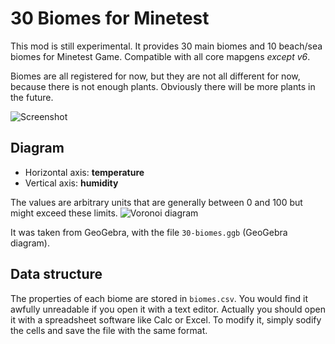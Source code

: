 # 30 Biomes for Minetest

This mod is still experimental. It provides 30 main biomes and 10 beach/sea biomes for Minetest Game. Compatible with all core mapgens *except v6*.

Biomes are all registered for now, but they are not all different for now, because there is not enough plants. Obviously there will be more plants in the future.

![Screenshot](https://raw.githubusercontent.com/Gael-de-Sailly/30-biomes/master/screenshot.png)

## Diagram
* Horizontal axis: **temperature**
* Vertical axis: **humidity**

The values are arbitrary units that are generally between 0 and 100 but might exceed these limits.
![Voronoi diagram](https://raw.githubusercontent.com/Gael-de-Sailly/30-biomes/master/diagram/voronoi_diagram.png)

It was taken from GeoGebra, with the file `30-biomes.ggb` (GeoGebra diagram).

## Data structure
The properties of each biome are stored in `biomes.csv`. You would find it awfully unreadable if you open it with a text editor. Actually you should open it with a spreadsheet software like Calc or Excel. To modify it, simply sodify the cells and save the file with the same format.
